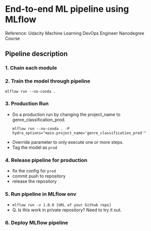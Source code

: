 # End-to-end ML pipeline using MLflow 

Reference: Udacity Machine Learning DevOps Engineer Nanodegree Course

## Pipeline description

### 1. Chain each module

### 2. Train the model through pipeline

```shell
mlflow run --no-conda .
```

### 3. Production Run

- Do a production run by changing the project_name to genre_classification_prod.
    ```shell
    mlflow run --no-conda . -P hydra_options="main.project_name='genre_classification_prod'"
    ```
- Override parameter to only execute one or more steps.
- Tag the model as `prod`

### 4. Release pipeline for production

- fix the config for `prod` 
- commit push to repository
- release the repository

### 5. Run pipeline in MLflow env

- `mlflow run -v 1.0.0 [URL of your Github repo]`
- Q. Is this work in private repository? Need to try it out.


### 6. Deploy MLflow pipeline